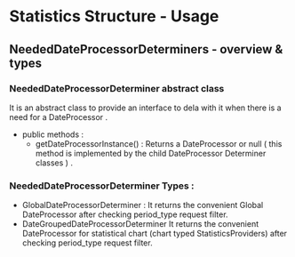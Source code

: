 # Statistics Structure - Usage
## NeededDateProcessorDeterminers - overview & types

### NeededDateProcessorDeterminer abstract class
It is an abstract class to provide an interface to dela with it when there is a need for a DateProcessor .

- public methods :
  - getDateProcessorInstance() : Returns a DateProcessor or null 
  ( this method is implemented by the child DateProcessor Determiner classes ) .

### NeededDateProcessorDeterminer Types :

- GlobalDateProcessorDeterminer :
  It returns the convenient Global DateProcessor after checking period_type request filter.
- DateGroupedDateProcessorDeterminer
  It returns the convenient DateProcessor for statistical chart (chart typed StatisticsProviders) after checking period_type request filter.